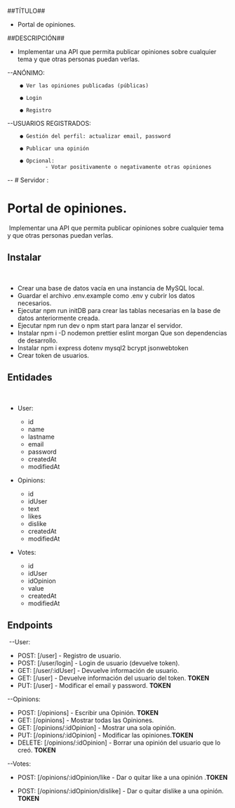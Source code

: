 ##TÍTULO##

-   Portal de opiniones.

##DESCRIPCIÓN##

-   Implementar una API que permita publicar opiniones sobre cualquier tema y que otras
    personas puedan verlas.

--ANÓNIMO:

        ● Ver las opiniones publicadas (públicas)

        ● Login

        ● Registro

--USUARIOS REGISTRADOS:

        ● Gestión del perfil: actualizar email, password

        ● Publicar una opinión

        ● Opcional:
                - Votar positivamente o negativamente otras opiniones

-- # Servidor :

# Portal de opiniones.

​
Implementar una API que permita publicar opiniones sobre cualquier tema y que otras
personas puedan verlas.
​

## Instalar

​

-   Crear una base de datos vacía en una instancia de MySQL local.
    ​
-   Guardar el archivo .env.example como .env y cubrir los datos necesarios.
    ​
-   Ejecutar npm run initDB para crear las tablas necesarias en la base de datos anteriormente creada.
    ​
-   Ejecutar npm run dev o npm start para lanzar el servidor.
    ​
-   Instalar npm i -D nodemon prettier eslint morgan Que son dependencias de desarrollo.
    ​
-   Instalar npm i express dotenv mysql2 bcrypt jsonwebtoken
    ​
-   Crear token de usuarios.
    ​

## Entidades

​

-   User:

    -   id
    -   name
    -   lastname
    -   email
    -   password
    -   createdAt
    -   modifiedAt
        ​

-   Opinions:

    -   id
    -   idUser
    -   text
    -   likes
    -   dislike
    -   createdAt
    -   modifiedAt

-   Votes:

    -   id
    -   idUser
    -   idOpinion
    -   value
    -   createdAt
    -   modifiedAt

## Endpoints

​
--User:​

-   POST: [/user] - Registro de usuario.
    ​
-   POST: [/user/login] - Login de usuario (devuelve token).
    ​
-   GET: [/user/:idUser] - Devuelve información de usuario.
    ​
-   GET: [/user] - Devuelve información del usuario del token. **TOKEN**
    ​
-   PUT: [/user] - Modificar el email y password. **TOKEN**
    ​

--Opinions:

-   POST: [/opinions] - Escribir una Opinión. **TOKEN**
    ​
-   GET: [/opinions] - Mostrar todas las Opiniones.
    ​
-   GET: [/opinions/:idOpinion] - Mostrar una sola opinión.
    ​
-   PUT: [/opinions/:idOpinion] - Modificar las opiniones.**TOKEN**
    ​
-   DELETE: [/opinions/:idOpinion] - Borrar una opinión del usuario que lo creó. **TOKEN**

--Votes:

-   POST: [/opinions/:idOpinion/like - Dar o quitar like a una opinión .**TOKEN**

-   POST: [/opinions/:idOpinion/dislike] - Dar o quitar dislike a una opinión. **TOKEN**
